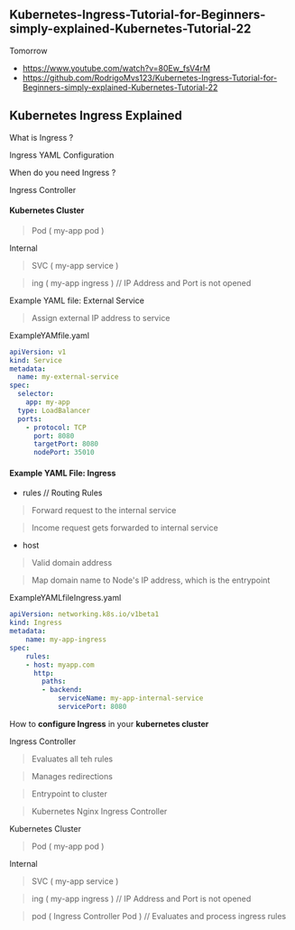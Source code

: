 ## Kubernetes-Ingress-Tutorial-for-Beginners-simply-explained-Kubernetes-Tutorial-22

Tomorrow

- https://www.youtube.com/watch?v=80Ew_fsV4rM 
- https://github.com/RodrigoMvs123/Kubernetes-Ingress-Tutorial-for-Beginners-simply-explained-Kubernetes-Tutorial-22

## Kubernetes Ingress Explained 

What is Ingress ?

Ingress YAML Configuration 

When do you need Ingress ?

Ingress Controller 

#### Kubernetes Cluster 

> Pod ( my-app pod )

Internal 

> SVC ( my-app service )

> ing ( my-app ingress ) // IP Address and Port is not opened 

Example YAML file: External Service 

> Assign external IP address to service 

ExampleYAMfile.yaml
```yaml
apiVersion: v1
kind: Service
metadata:
  name: my-external-service
spec:
  selector:
    app: my-app
  type: LoadBalancer
  ports:
    - protocol: TCP
      port: 8080
      targetPort: 8080
      nodePort: 35010
```

#### Example YAML File: Ingress

- rules // Routing Rules

> Forward request to the internal service 

> Income request gets forwarded to internal service 

- host

> Valid domain address 

> Map domain name to Node's IP address, which is the entrypoint 

ExampleYAMLfileIngress.yaml
```yaml 
apiVersion: networking.k8s.io/v1beta1
kind: Ingress
metadata: 
    name: my-app-ingress
spec: 
    rules: 
    - host: myapp.com 
      http: 
        paths:
        - backend: 
            serviceName: my-app-internal-service
            servicePort: 8080 
```

How to **configure Ingress** in your **kubernetes cluster**

Ingress Controller 

> Evaluates all teh rules 

> Manages redirections 

> Entrypoint to cluster 

> Kubernetes Nginx Ingress Controller 

Kubernetes Cluster 

> Pod ( my-app pod )

Internal 

> SVC ( my-app service )

> ing ( my-app ingress ) // IP Address and Port is not opened 

> pod ( Ingress Controller Pod ) // Evaluates and process ingress rules 

